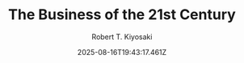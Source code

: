---
title: "The Business of the 21st Century"
date: "2025-08-16T19:43:17.461Z"
author: "Robert T. Kiyosaki"
read_year: "NO"
recommendation: '3'
url: /bookshelf/the-business-of-the-21st-century
---